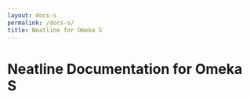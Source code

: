 ```yaml
---
layout: docs-s
permalink: /docs-s/
title: Neatline for Omeka S
---
```


# Neatline Documentation for Omeka S